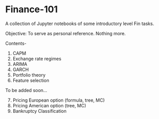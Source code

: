 # Finance-101
A collection of Jupyter notebooks of some introductory level Fin tasks.

Objective: To serve as personal reference. Nothing more.

Contents-
1. CAPM
2. Exchange rate regimes
3. ARIMA
4. GARCH 
5. Portfolio theory
6. Feature selection

To be added soon...

7. Pricing European option (formula, tree, MC)
8. Pricing American option (tree, MC)
9. Bankruptcy Classification


